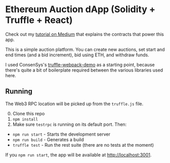 # Ethereum Auction dApp (Solidity + Truffle + React)

Check out my [tutorial on Medium](https://medium.com/@bryn.bellomy/solidity-tutorial-building-a-simple-auction-contract-fcc918b0878a) that explains the contracts that power this app.

This is a simple auction platform.  You can create new auctions, set start and end times (and a bid increment), bid using ETH, and withdraw funds.

I used ConsenSys's [truffle-webpack-demo](https://github.com/ConsenSys/truffle-webpack-demo) as a starting point, because there's quite a bit of boilerplate required between the various libraries used here.

## Running

The Web3 RPC location will be picked up from the `truffle.js` file.

0. Clone this repo
0. `npm install`
0. Make sure `testrpc` is running on its default port. Then:
  - `npm run start` - Starts the development server
  - `npm run build` - Generates a build 
  - `truffle test` - Run the rest suite (there are no tests at the moment)

If you `npm run start`, the app will be available at <http://localhost:3001>.
